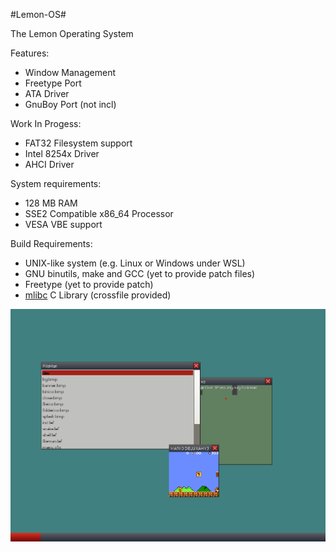 #Lemon-OS#

The Lemon Operating System

Features:
- Window Management
- Freetype Port
- ATA Driver
- GnuBoy Port (not incl)

Work In Progess:
- FAT32 Filesystem support
- Intel 8254x Driver
- AHCI Driver

System requirements:
- 128 MB RAM
- SSE2 Compatible x86_64 Processor
- VESA VBE support

Build Requirements:
- UNIX-like system (e.g. Linux or Windows under WSL)
- GNU binutils, make and GCC (yet to provide patch files)
- Freetype (yet to provide patch)
- [mlibc](https://github.com/managarm/mlibc) C Library (crossfile provided)

![Lemon OS Screenshot](image.png)
